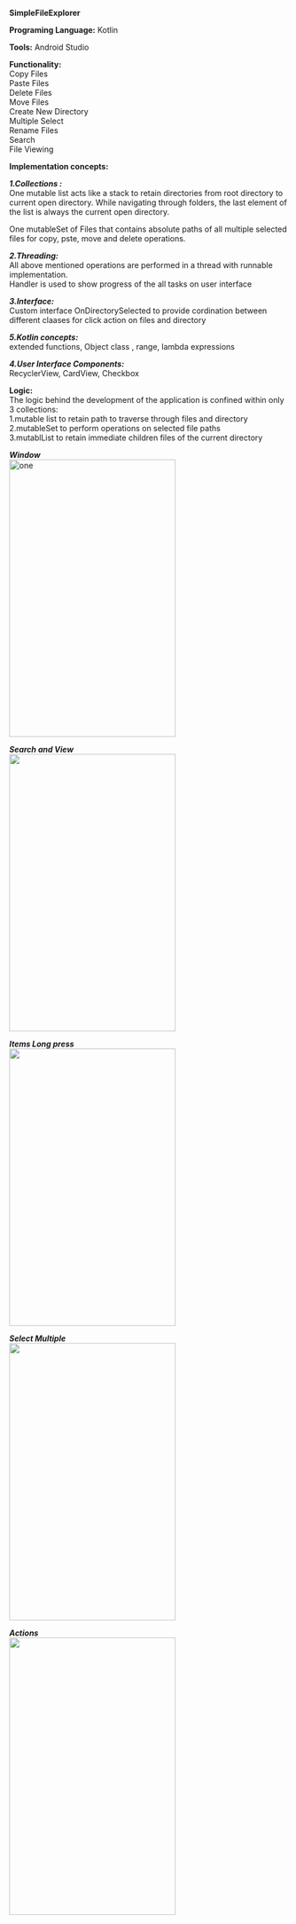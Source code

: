**SimpleFileExplorer**

__Programing Language:__ 
Kotlin

__Tools:__
Android Studio

__Functionality:__
</br>Copy Files
</br>Paste Files
</br>Delete Files
</br>Move Files
</br>Create New Directory
</br>Multiple Select
</br>Rename Files
</br>Search 
</br>File Viewing

__Implementation concepts:__

*__1.Collections :__*
</br>One mutable list acts like a stack to retain directories from root directory to current open directory. While navigating through folders,
the last element of the list is always the current open directory.

One mutableSet of Files that contains absolute paths of all multiple selected files for copy, pste, move and delete operations.

*__2.Threading:__*
</br>All above mentioned operations are performed in a thread with runnable implementation.
</br>Handler is used to show progress of the all tasks on user interface

*__3.Interface:__*
</br>Custom interface OnDirectorySelected to provide cordination between different claases for click action on files and directory

*__5.Kotlin concepts:__*
</br>extended functions, Object class , range, lambda expressions

*__4.User Interface Components:__*
</br>RecyclerView,  CardView, Checkbox

__Logic:__
</br>The logic behind the development of the application is confined within only 3 collections: 
</br>1.mutable list to retain path to traverse through files and directory
</br>2.mutableSet to perform operations on selected file paths
</br>3.mutablList to retain immediate children files of the current directory  



*__Window__*
</br>
<img title ="one" src="https://github.com/SwapnilChaudhari/SimpleFileExplorer1/blob/master/Screenshots/Screenshot_20200208-144004_SmartFileExplorer.jpg" width="300" height="500" >

*__Search and View__*
</br>
<img src="https://github.com/SwapnilChaudhari/SimpleFileExplorer1/blob/master/Screenshots/Screenshot_20200208-175529_Android%20System.jpg" width="300" height="500" >

*__Items Long press__*
</br>
<img src="https://github.com/SwapnilChaudhari/SimpleFileExplorer1/blob/master/Screenshots/Screenshot_20200208-144016_SmartFileExplorer.jpg" width="300" height="500" >

*__Select Multiple__*
</br>
<img src="https://github.com/SwapnilChaudhari/SimpleFileExplorer1/blob/master/Screenshots/Screenshot_20200208-144026_SmartFileExplorer.jpg" width="300" height="500" >

*__Actions__*
</br>
<img src="https://github.com/SwapnilChaudhari/SimpleFileExplorer1/blob/master/Screenshots/Screenshot_20200208-144033_SmartFileExplorer.jpg" width="300" height="500" >

